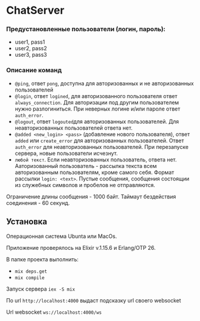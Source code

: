 # ChatServer

### Предустановленные пользователи (логин, пароль):

 - user1, pass1
 - user2, pass2
 - user3, pass3

### Описание команд

- `@ping`, ответ `pong`, доступна для авторизованных и не авторизованных пользователей
- `@login`, ответ `logined`, для авторизованного пользователя ответ `always_connection`. Для       авторизации под другим пользователем нужно разлогиниться. При неверных логине и/или пароле ответ `auth_error`.
- `@logout`, ответ `logouted`для авторизованных пользователей. Для неавторизованных пользователей ответа нет.
- `@added <new_login> <pass>` (добавление нового пользователя), ответ `added` или `create_error` для авторизованных пользователей. Ответ `auth_error` для неавторизованных пользователей. При перезапуске сервера, новые пользователи исчезнут.
- `любой текст`. Если неавторизованных пользователь, ответа нет. Ааторизованный пользователь - рассылка текста всем авторизованным пользователям, кроме самого себя. Формат рассылки `login: <text>`. Пустые сообщения, сообщения состоящии из служебных символов и пробелов не отправляются.

Ограничение длины сообщения - 1000 байт.
Таймаут бездействия соединения - 60 секунд.

## Установка

Операционная система Ubunta или MacOs.

Приложение проверялось на Elixir v.1.15.6 и Erlang/OTP 26.

В папке проекта выполнить:

- `mix deps.get`
- `mix compile`

Запуск сервера `iex -S mix`

По url `http://localhost:4000` выдаст подсказку url своего websocket

Url websocket `ws://localhost:4000/ws`
